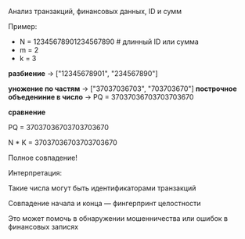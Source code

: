 Анализ транзакций, финансовых данных, ID и сумм

Пример:

- N = 12345678901234567890  # длинный ID или сумма
- m = 2
- k = 3

**разбиение** → ["12345678901", "234567890"]

**уножение по частям** → ["37037036703", "703703670"] **построчное объедениние в число** → PQ = 37037036703703703670

**сравнение**

PQ = 37037036703703703670

N * K = 37037036703703703670

Полное совпадение!

Интерпретация:

Такие числа могут быть идентификаторами транзакций

Совпадение начала и конца — фингерпринт целостности

Это может помочь в обнаружении мошенничества или ошибок в финансовых записях
